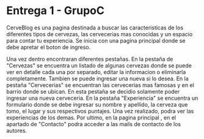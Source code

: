 # Entrega 1 - GrupoC 

CerveBlog es una pagina destinada a buscar las caracteristicas de los diferentes tipos de cervezas, las cervecerias mas conocidas y un espacio para contar tu experiencia. 
Se inicia con una pagina principal donde se debe apretar el boton de ingreso.

Una vez dentro encontraran diferentes pestañas. En la pestaña de "Cervezas" se encuentra un listado de algunas cervezas donde se puede ver en detalle cada una por separado, editar la informacion o eliminarla completamente. Tambien se puede ingresar una nueva si lo desea.
En la pestaña "Cervecerias" se encuentran las cervecerias mas famosas y en el barrio donde se ubican. En esta pestaña se decidio solamente poder ingresar una nueva cerveceria.
En la pestaña "Experiencia" se encuentra un formulario donde se debe ingresar su nombre y apellido, la cerveza que tomo, el lugar y sus respectivos puntajes. Una vez realizado, podra ver las experiencias de los demas. 
Por ultimo, en la pagina principal , en el apartado de "Contacto" podra acceder a las mails de contacto de los autores.
